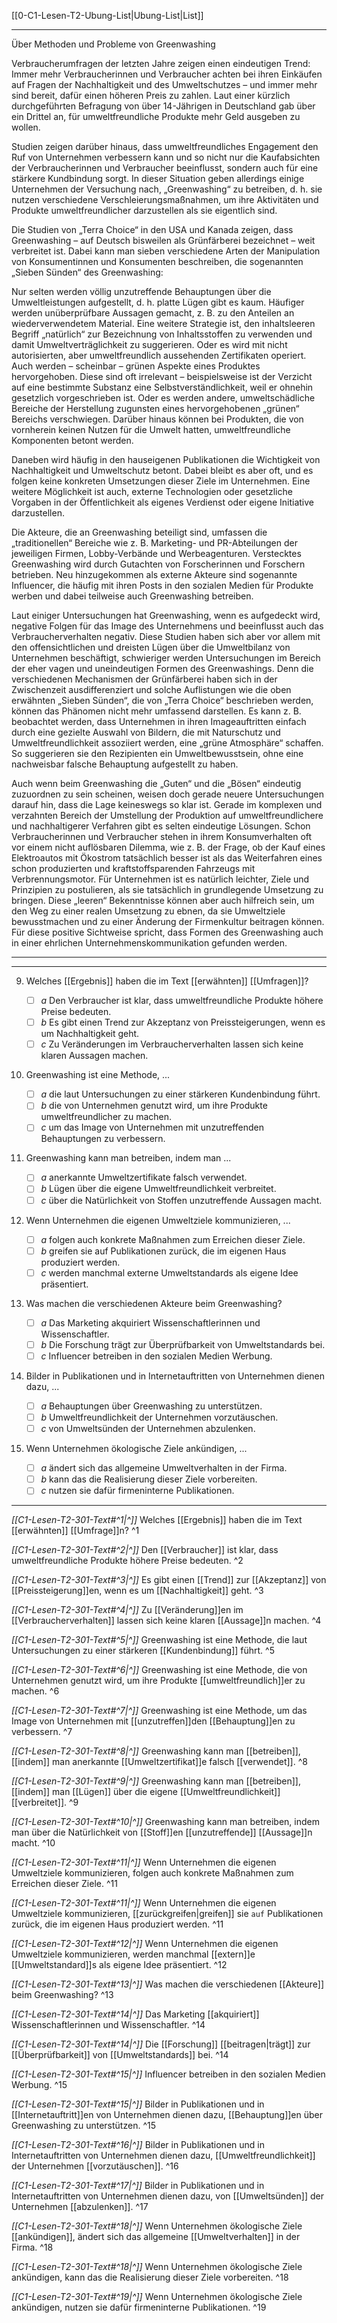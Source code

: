 [[0-C1-Lesen-T2-Ubung-List|Ubung-List|List]]

---

Über Methoden und Probleme von Greenwashing

Verbraucherumfragen der letzten Jahre zeigen einen eindeutigen Trend: Immer mehr Verbraucherinnen und Verbraucher achten bei ihren Einkäufen auf Fragen der Nachhaltigkeit und des Umweltschutzes – und immer mehr sind bereit, dafür einen höheren Preis zu zahlen. Laut einer kürzlich durchgeführten Befragung von über 14-Jährigen in Deutschland gab über ein Drittel an, für umweltfreundliche Produkte mehr Geld ausgeben zu wollen.

Studien zeigen darüber hinaus, dass umweltfreundliches Engagement den Ruf von Unternehmen verbessern kann und so nicht nur die Kaufabsichten der Verbraucherinnen und Verbraucher beeinflusst, sondern auch für eine stärkere Kundbindung sorgt. In dieser Situation geben allerdings einige Unternehmen der Versuchung nach, „Greenwashing“ zu betreiben, d. h. sie nutzen verschiedene Verschleierungsmaßnahmen, um ihre Aktivitäten und Produkte umweltfreundlicher darzustellen als sie eigentlich sind.

Die Studien von „Terra Choice“ in den USA und Kanada zeigen, dass Greenwashing – auf Deutsch bisweilen als Grünfärberei bezeichnet – weit verbreitet ist. Dabei kann man sieben verschiedene Arten der Manipulation von Konsumentinnen und Konsumenten beschreiben, die sogenannten „Sieben Sünden“ des Greenwashing:

Nur selten werden völlig unzutreffende Behauptungen über die Umweltleistungen aufgestellt, d. h. platte Lügen gibt es kaum. Häufiger werden unüberprüfbare Aussagen gemacht, z. B. zu den Anteilen an wiederverwendetem Material. Eine weitere Strategie ist, den inhaltsleeren Begriff „natürlich“ zur Bezeichnung von Inhaltsstoffen zu verwenden und damit Umweltverträglichkeit zu suggerieren. Oder es wird mit nicht autorisierten, aber umweltfreundlich aussehenden Zertifikaten operiert. Auch werden – scheinbar – grünen Aspekte eines Produktes hervorgehoben. Diese sind oft irrelevant – beispielsweise ist der Verzicht auf eine bestimmte Substanz eine Selbstverständlichkeit, weil er ohnehin gesetzlich vorgeschrieben ist. Oder es werden andere, umweltschädliche Bereiche der Herstellung zugunsten eines hervorgehobenen „grünen“ Bereichs verschwiegen. Darüber hinaus können bei Produkten, die von vornherein keinen Nutzen für die Umwelt hatten, umweltfreundliche Komponenten betont werden.

Daneben wird häufig in den hauseigenen Publikationen die Wichtigkeit von Nachhaltigkeit und Umweltschutz betont. Dabei bleibt es aber oft, und es folgen keine konkreten Umsetzungen dieser Ziele im Unternehmen. Eine weitere Möglichkeit ist auch, externe Technologien oder gesetzliche Vorgaben in der Öffentlichkeit als eigenes Verdienst oder eigene Initiative darzustellen.

Die Akteure, die an Greenwashing beteiligt sind, umfassen die „traditionellen“ Bereiche wie z. B. Marketing- und PR-Abteilungen der jeweiligen Firmen, Lobby-Verbände und Werbeagenturen. Verstecktes Greenwashing wird durch Gutachten von Forscherinnen und Forschern betrieben. Neu hinzugekommen als externe Akteure sind sogenannte Influencer, die häufig mit ihren Posts in den sozialen Medien für Produkte werben und dabei teilweise auch Greenwashing betreiben.

Laut einiger Untersuchungen hat Greenwashing, wenn es aufgedeckt wird, negative Folgen für das Image des Unternehmens und beeinflusst auch das Verbraucherverhalten negativ. Diese Studien haben sich aber vor allem mit den offensichtlichen und dreisten Lügen über die Umweltbilanz von Unternehmen beschäftigt, schwieriger werden Untersuchungen im Bereich der eher vagen und uneindeutigen Formen des Greenwashings. Denn die verschiedenen Mechanismen der Grünfärberei haben sich in der Zwischenzeit ausdifferenziert und solche Auflistungen wie die oben erwähnten „Sieben Sünden“, die von „Terra Choice“ beschrieben werden, können das Phänomen nicht mehr umfassend darstellen. Es kann z. B. beobachtet werden, dass Unternehmen in ihren Imageauftritten einfach durch eine gezielte Auswahl von Bildern, die mit Naturschutz und Umweltfreundlichkeit assoziiert werden, eine „grüne Atmosphäre“ schaffen. So suggerieren sie den Rezipienten ein Umweltbewusstsein, ohne eine nachweisbar falsche Behauptung aufgestellt zu haben.

Auch wenn beim Greenwashing die „Guten“ und die „Bösen“ eindeutig zuzuordnen zu sein scheinen, weisen doch gerade neuere Untersuchungen darauf hin, dass die Lage keineswegs so klar ist. Gerade im komplexen und verzahnten Bereich der Umstellung der Produktion auf umweltfreundlichere und nachhaltigerer Verfahren gibt es selten eindeutige Lösungen. Schon Verbraucherinnen und Verbraucher stehen in ihrem Konsumverhalten oft vor einem nicht auflösbaren Dilemma, wie z. B. der Frage, ob der Kauf eines Elektroautos mit Ökostrom tatsächlich besser ist als das Weiterfahren eines schon produzierten und kraftstoffsparenden Fahrzeugs mit Verbrennungsmotor. Für Unternehmen ist es natürlich leichter, Ziele und Prinzipien zu postulieren, als sie tatsächlich in grundlegende Umsetzung zu bringen. Diese „leeren“ Bekenntnisse können aber auch hilfreich sein, um den Weg zu einer realen Umsetzung zu ebnen, da sie Umweltziele bewusstmachen und zu einer Änderung der Firmenkultur beitragen können. Für diese positive Sichtweise spricht, dass Formen des Greenwashing auch in einer ehrlichen Unternehmenskommunikation gefunden werden.

---

---

9. Welches [[Ergebnis]] haben die im Text [[erwähnten]] [[Umfragen]]?

   - [ ] _a_ Den Verbraucher ist klar, dass umweltfreundliche Produkte höhere Preise bedeuten.
   - [ ] _b_ Es gibt einen Trend zur Akzeptanz von Preissteigerungen, wenn es um Nachhaltigkeit geht.
   - [ ] _c_ Zu Veränderungen im Verbraucherverhalten lassen sich keine klaren Aussagen machen.

10. Greenwashing ist eine Methode, ...

    - [ ] _a_ die laut Untersuchungen zu einer stärkeren Kundenbindung führt.
    - [ ] _b_ die von Unternehmen genutzt wird, um ihre Produkte umweltfreundlicher zu machen.
    - [ ] _c_ um das Image von Unternehmen mit unzutreffenden Behauptungen zu verbessern.

11. Greenwashing kann man betreiben, indem man ...

    - [ ] _a_ anerkannte Umweltzertifikate falsch verwendet.
    - [ ] _b_ Lügen über die eigene Umweltfreundlichkeit verbreitet.
    - [ ] _c_ über die Natürlichkeit von Stoffen unzutreffende Aussagen macht.

12. Wenn Unternehmen die eigenen Umweltziele kommunizieren, ...

    - [ ] _a_ folgen auch konkrete Maßnahmen zum Erreichen dieser Ziele.
    - [ ] _b_ greifen sie auf Publikationen zurück, die im eigenen Haus produziert werden.
    - [ ] _c_ werden manchmal externe Umweltstandards als eigene Idee präsentiert.

13. Was machen die verschiedenen Akteure beim Greenwashing?

    - [ ] _a_ Das Marketing akquiriert Wissenschaftlerinnen und Wissenschaftler.
    - [ ] _b_ Die Forschung trägt zur Überprüfbarkeit von Umweltstandards bei.
    - [ ] _c_ Influencer betreiben in den sozialen Medien Werbung.

14. Bilder in Publikationen und in Internetauftritten von Unternehmen dienen dazu, ...

    - [ ] _a_ Behauptungen über Greenwashing zu unterstützen.
    - [ ] _b_ Umweltfreundlichkeit der Unternehmen vorzutäuschen.
    - [ ] _c_ von Umweltsünden der Unternehmen abzulenken.

15. Wenn Unternehmen ökologische Ziele ankündigen, ...
    - [ ] _a_ ändert sich das allgemeine Umweltverhalten in der Firma.
    - [ ] _b_ kann das die Realisierung dieser Ziele vorbereiten.
    - [ ] _c_ nutzen sie dafür firmeninterne Publikationen.

---

_[[C1-Lesen-T2-301-Text#^1|^]]_ Welches [[Ergebnis]] haben die im Text [[erwähnten]] [[Umfrage]]n? ^1

_[[C1-Lesen-T2-301-Text#^2|^]]_ Den [[Verbraucher]] ist klar, dass umweltfreundliche Produkte höhere Preise bedeuten. ^2

_[[C1-Lesen-T2-301-Text#^3|^]]_ Es gibt einen [[Trend]] zur [[Akzeptanz]] von [[Preissteigerung]]en, wenn es um [[Nachhaltigkeit]] geht. ^3

_[[C1-Lesen-T2-301-Text#^4|^]]_ Zu [[Veränderung]]en im [[Verbraucherverhalten]] lassen sich keine klaren [[Aussage]]n machen. ^4

_[[C1-Lesen-T2-301-Text#^5|^]]_ Greenwashing ist eine Methode, die laut Untersuchungen zu einer stärkeren [[Kundenbindung]] führt. ^5

_[[C1-Lesen-T2-301-Text#^6|^]]_ Greenwashing ist eine Methode, die von Unternehmen genutzt wird, um ihre Produkte [[umweltfreundlich]]er zu machen. ^6

_[[C1-Lesen-T2-301-Text#^7|^]]_ Greenwashing ist eine Methode, um das Image von Unternehmen mit [[unzutreffen]]den [[Behauptung]]en zu verbessern. ^7

_[[C1-Lesen-T2-301-Text#^8|^]]_ Greenwashing kann man [[betreiben]], [[indem]] man anerkannte [[Umweltzertifikat]]e falsch [[verwendet]]. ^8

_[[C1-Lesen-T2-301-Text#^9|^]]_ Greenwashing kann man [[betreiben]], [[indem]] man [[Lügen]] über die eigene [[Umweltfreundlichkeit]] [[verbreitet]]. ^9

_[[C1-Lesen-T2-301-Text#^10|^]]_ Greenwashing kann man betreiben, indem man über die Natürlichkeit von [[Stoff]]en [[unzutreffende]] [[Aussage]]n macht. ^10

_[[C1-Lesen-T2-301-Text#^11|^]]_ Wenn Unternehmen die eigenen Umweltziele kommunizieren, folgen auch konkrete Maßnahmen zum Erreichen dieser Ziele. ^11

_[[C1-Lesen-T2-301-Text#^11|^]]_ Wenn Unternehmen die eigenen Umweltziele kommunizieren, [[zurückgreifen|greifen]] sie `auf` Publikationen zurück, die im eigenen Haus produziert werden. ^11

_[[C1-Lesen-T2-301-Text#^12|^]]_ Wenn Unternehmen die eigenen Umweltziele kommunizieren, werden manchmal [[extern]]e [[Umweltstandard]]s als eigene Idee präsentiert. ^12

_[[C1-Lesen-T2-301-Text#^13|^]]_ Was machen die verschiedenen [[Akteure]] beim Greenwashing? ^13

_[[C1-Lesen-T2-301-Text#^14|^]]_ Das Marketing [[akquiriert]] Wissenschaftlerinnen und Wissenschaftler. ^14

_[[C1-Lesen-T2-301-Text#^14|^]]_ Die [[Forschung]] [[beitragen|trägt]] zur [[Überprüfbarkeit]] von [[Umweltstandards]] bei. ^14

_[[C1-Lesen-T2-301-Text#^15|^]]_ Influencer betreiben in den sozialen Medien Werbung. ^15

_[[C1-Lesen-T2-301-Text#^15|^]]_ Bilder in Publikationen und in [[Internetauftritt]]en von Unternehmen dienen dazu, [[Behauptung]]en über Greenwashing zu unterstützen. ^15

_[[C1-Lesen-T2-301-Text#^16|^]]_ Bilder in Publikationen und in Internetauftritten von Unternehmen dienen dazu, [[Umweltfreundlichkeit]] der Unternehmen [[vorzutäuschen]]. ^16

_[[C1-Lesen-T2-301-Text#^17|^]]_ Bilder in Publikationen und in Internetauftritten von Unternehmen dienen dazu, von [[Umweltsünden]] der Unternehmen [[abzulenken]]. ^17

_[[C1-Lesen-T2-301-Text#^18|^]]_ Wenn Unternehmen ökologische Ziele [[ankündigen]], ändert sich das allgemeine [[Umweltverhalten]] in der Firma. ^18

_[[C1-Lesen-T2-301-Text#^18|^]]_ Wenn Unternehmen ökologische Ziele ankündigen, kann das die Realisierung dieser Ziele vorbereiten. ^18

_[[C1-Lesen-T2-301-Text#^19|^]]_ Wenn Unternehmen ökologische Ziele ankündigen, nutzen sie dafür firmeninterne Publikationen. ^19
